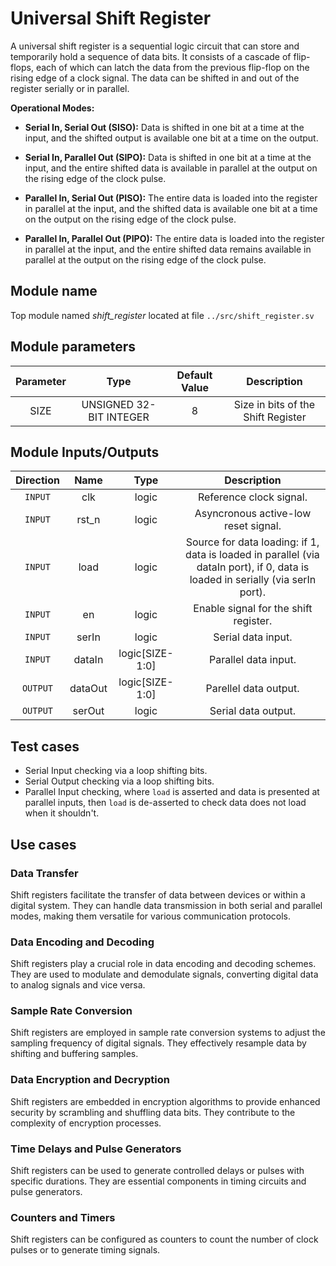 # Universal Shift Register
A universal shift register is a sequential logic circuit that can store and temporarily hold a sequence of data bits. It consists of a cascade of flip-flops, each of which can latch the data from the previous flip-flop on the rising edge of a clock signal. The data can be shifted in and out of the register serially or in parallel.

**Operational Modes:**

* **Serial In, Serial Out (SISO):** Data is shifted in one bit at a time at the input, and the shifted output is available one bit at a time on the output.

* **Serial In, Parallel Out (SIPO):** Data is shifted in one bit at a time at the input, and the entire shifted data is available in parallel at the output on the rising edge of the clock pulse.

* **Parallel In, Serial Out (PISO):** The entire data is loaded into the register in parallel at the input, and the shifted data is available one bit at a time on the output on the rising edge of the clock pulse.

* **Parallel In, Parallel Out (PIPO):** The entire data is loaded into the register in parallel at the input, and the entire shifted data remains available in parallel at the output on the rising edge of the clock pulse.

## Module name
Top module named _shift_register_ located at file `../src/shift_register.sv`

## Module parameters
| Parameter | Type | Default Value | Description |
| :---: | :---: | :---: | :---: |
| SIZE | UNSIGNED 32-BIT INTEGER | 8 | Size in bits of the Shift Register |

## Module Inputs/Outputs
| Direction | Name | Type | Description |
| :---: | :---: | :---: | :---: |
| `INPUT` | clk | logic | Reference clock signal. |
| `INPUT` | rst_n | logic | Asyncronous active-low reset signal. |
| `INPUT` | load | logic | Source for data loading: if 1, data is loaded in parallel (via dataIn port), if 0, data is loaded in serially (via serIn port). |
| `INPUT` | en | logic | Enable signal for the shift register. |
| `INPUT` | serIn | logic | Serial data input. |
| `INPUT` | dataIn | logic[SIZE-1:0] | Parallel data input. |
| `OUTPUT` | dataOut | logic[SIZE-1:0] | Parellel data output. |
| `OUTPUT` | serOut | logic | Serial data output. |

## Test cases
- Serial Input checking via a loop shifting bits.
- Serial Output checking via a loop shifting bits.
- Parallel Input checking, where `load` is asserted and data is presented at parallel inputs, then `load` is de-asserted to check data does not load when it shouldn't.

## Use cases

### Data Transfer
Shift registers facilitate the transfer of data between devices or within a digital system. They can handle data transmission in both serial and parallel modes, making them versatile for various communication protocols.

### Data Encoding and Decoding
Shift registers play a crucial role in data encoding and decoding schemes. They are used to modulate and demodulate signals, converting digital data to analog signals and vice versa.

### Sample Rate Conversion
Shift registers are employed in sample rate conversion systems to adjust the sampling frequency of digital signals. They effectively resample data by shifting and buffering samples.

### Data Encryption and Decryption
Shift registers are embedded in encryption algorithms to provide enhanced security by scrambling and shuffling data bits. They contribute to the complexity of encryption processes.

### Time Delays and Pulse Generators
Shift registers can be used to generate controlled delays or pulses with specific durations. They are essential components in timing circuits and pulse generators.

### Counters and Timers
Shift registers can be configured as counters to count the number of clock pulses or to generate timing signals.
